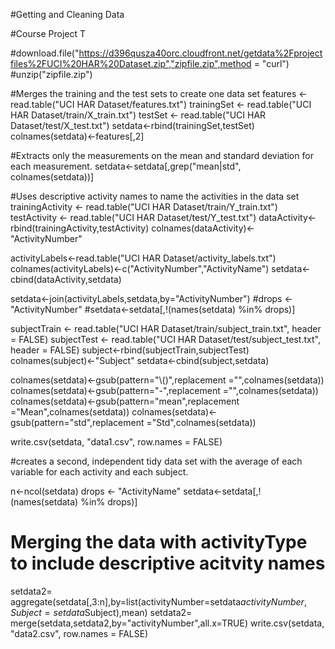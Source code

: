 #Getting and Cleaning Data

#Course Project
T


#download.file("https://d396qusza40orc.cloudfront.net/getdata%2Fprojectfiles%2FUCI%20HAR%20Dataset.zip","zipfile.zip",method = "curl")
#unzip("zipfile.zip")

#Merges the training and the test sets to create one data set
features <- read.table("UCI HAR Dataset/features.txt")
trainingSet <- read.table("UCI HAR Dataset/train/X_train.txt")
testSet <- read.table("UCI HAR Dataset/test/X_test.txt")
setdata<-rbind(trainingSet,testSet)
colnames(setdata)<-features[,2]

#Extracts only the measurements on the mean and standard deviation for each measurement.
setdata<-setdata[,grep("mean|std", colnames(setdata))]

#Uses descriptive activity names to name the activities in the data set
trainingActivity <- read.table("UCI HAR Dataset/train/Y_train.txt")
testActivity <- read.table("UCI HAR Dataset/test/Y_test.txt")
dataActivity<-rbind(trainingActivity,testActivity)
colnames(dataActivity)<-"ActivityNumber"

activityLabels<-read.table("UCI HAR Dataset/activity_labels.txt")
colnames(activityLabels)<-c("ActivityNumber","ActivityName")
setdata<-cbind(dataActivity,setdata)

setdata<-join(activityLabels,setdata,by="ActivityNumber")
#drops <- "ActivityNumber"
#setdata<-setdata[,!(names(setdata) %in% drops)]

subjectTrain <- read.table("UCI HAR Dataset/train/subject_train.txt", header = FALSE)
subjectTest <- read.table("UCI HAR Dataset/test/subject_test.txt", header = FALSE)
subject<-rbind(subjectTrain,subjectTest)
colnames(subject)<-"Subject"
setdata<-cbind(subject,setdata)

colnames(setdata)<-gsub(pattern="\\()",replacement ="",colnames(setdata))
colnames(setdata)<-gsub(pattern="-",replacement ="",colnames(setdata))
colnames(setdata)<-gsub(pattern="mean",replacement ="Mean",colnames(setdata))
colnames(setdata)<-gsub(pattern="std",replacement ="Std",colnames(setdata))

write.csv(setdata, "data1.csv", row.names = FALSE)

#creates a second, independent tidy data set with the average of each variable for each activity and each subject.

n<-ncol(setdata)
drops <- "ActivityName"
setdata<-setdata[,!(names(setdata) %in% drops)]
# Merging the data with activityType to include descriptive acitvity names

setdata2= aggregate(setdata[,3:n],by=list(activityNumber=setdata$activityNumber,Subject=setdata$Subject),mean)
setdata2= merge(setdata,setdata2,by="activityNumber",all.x=TRUE)
write.csv(setdata, "data2.csv", row.names = FALSE)
